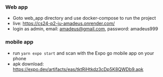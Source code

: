 ### Web app
- Goto web_app directory and use docker-compose to run the project
- live: https://cs24-p2-ju-amadeus.onrender.com/
- login as admin, email: amadeus@gmail.com, password: amadeus999

### mobile app
- run `yarn expo start` and scan with the Expo go mobile app on your phone
- apk download: https://expo.dev/artifacts/eas/tktRiHtkdz3cDp5K8QWDb9.apk
